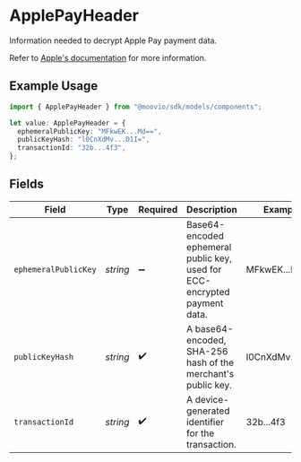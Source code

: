 # ApplePayHeader

Information needed to decrypt Apple Pay payment data.

Refer to [Apple's documentation](https://developer.apple.com/documentation/passkit/payment-token-format-reference#Header-keys-and-values) 
for more information.

## Example Usage

```typescript
import { ApplePayHeader } from "@moovio/sdk/models/components";

let value: ApplePayHeader = {
  ephemeralPublicKey: "MFkwEK...Md==",
  publicKeyHash: "l0CnXdMv...D1I=",
  transactionId: "32b...4f3",
};
```

## Fields

| Field                                                                     | Type                                                                      | Required                                                                  | Description                                                               | Example                                                                   |
| ------------------------------------------------------------------------- | ------------------------------------------------------------------------- | ------------------------------------------------------------------------- | ------------------------------------------------------------------------- | ------------------------------------------------------------------------- |
| `ephemeralPublicKey`                                                      | *string*                                                                  | :heavy_minus_sign:                                                        | Base64-encoded ephemeral public key, used for ECC-encrypted payment data. | MFkwEK...Md==                                                             |
| `publicKeyHash`                                                           | *string*                                                                  | :heavy_check_mark:                                                        | A base64-encoded, SHA-256 hash of the merchant's public key.              | l0CnXdMv...D1I=                                                           |
| `transactionId`                                                           | *string*                                                                  | :heavy_check_mark:                                                        | A device-generated identifier for the transaction.                        | 32b...4f3                                                                 |
